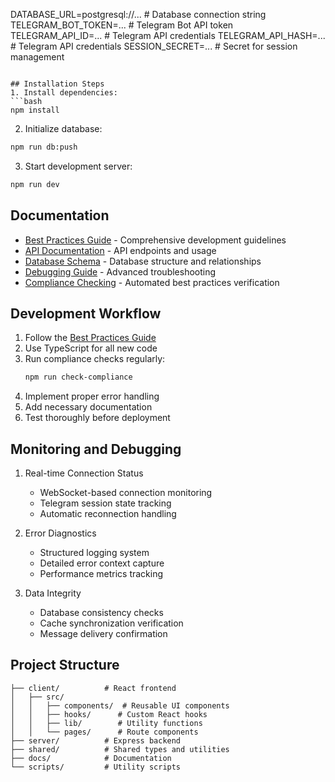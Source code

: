 DATABASE_URL=postgresql://...      # Database connection string
TELEGRAM_BOT_TOKEN=...            # Telegram Bot API token
TELEGRAM_API_ID=...               # Telegram API credentials
TELEGRAM_API_HASH=...             # Telegram API credentials
SESSION_SECRET=...                # Secret for session management
```

## Installation Steps
1. Install dependencies:
```bash
npm install
```

2. Initialize database:
```bash
npm run db:push
```

3. Start development server:
```bash
npm run dev
```

## Documentation

- [Best Practices Guide](docs/BEST_PRACTICES.md) - Comprehensive development guidelines
- [API Documentation](docs/API.md) - API endpoints and usage
- [Database Schema](docs/SCHEMA.md) - Database structure and relationships
- [Debugging Guide](docs/DEBUGGING.md) - Advanced troubleshooting
- [Compliance Checking](scripts/check-compliance.ts) - Automated best practices verification

## Development Workflow

1. Follow the [Best Practices Guide](docs/BEST_PRACTICES.md)
2. Use TypeScript for all new code
3. Run compliance checks regularly:
   ```bash
   npm run check-compliance
   ```
4. Implement proper error handling
5. Add necessary documentation
6. Test thoroughly before deployment

## Monitoring and Debugging

1. Real-time Connection Status
   - WebSocket-based connection monitoring
   - Telegram session state tracking
   - Automatic reconnection handling

2. Error Diagnostics
   - Structured logging system
   - Detailed error context capture
   - Performance metrics tracking

3. Data Integrity
   - Database consistency checks
   - Cache synchronization verification
   - Message delivery confirmation

## Project Structure
```
├── client/          # React frontend
│   ├── src/         
│   │   ├── components/  # Reusable UI components
│   │   ├── hooks/      # Custom React hooks
│   │   ├── lib/        # Utility functions
│   │   └── pages/      # Route components
├── server/          # Express backend
├── shared/          # Shared types and utilities
├── docs/            # Documentation
└── scripts/         # Utility scripts